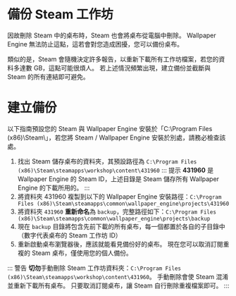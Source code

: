 # 備份 Steam 工作坊

因故刪除 Steam 中的桌布時，Steam 也會將桌布從電腦中刪除。 Wallpaper Engine 無法防止這點，這若會對您造成困擾，您可以備份桌布。

類似的是，Steam 會隨機決定許多報告，以重新下載所有工作坊檔案，若您的資料多達數 GB，這點可能很煩人。 若上述情況頻繁出現，建立備份並截斷與 Steam 的所有連結即可避免。

# 建立備份

以下指南預設您的 Steam 與 Wallpaper Engine 安裝於「C:\Program Files (x86)\Steam\」，若您將 Steam / Wallpaper Engine 安裝於別處，請務必檢查該處。

1. 找出 Steam 儲存桌布的資料夾，其預設路徑為 `C:\Program Files (x86)\Steam\steamapps\workshop\content\431960` ::: 提示 **431960** 是 Wallpaper Engine 的 Steam ID，上述目錄是 Steam 儲存所有 Wallpaper Engine 的下載所用的。 :::
2. 將資料夾 431960 複製到以下的 Wallpaper Engine 安裝路徑：`C:\Program Files (x86)\Steam\steamapps\common\wallpaper_engine\projects\431960`
3. 將資料夾 `431960` **重新命名**為 `backup`，完整路徑如下：`C:\Program Files (x86)\Steam\steamapps\common\wallpaper_engine\projects\backup`
4. 現在 `backup` 目錄將包含先前下載的所有桌布，每一個都置於各自的子目錄中（數字代表桌布的 Steam 工作坊 ID）
5. 重新啟動桌布瀏覽器後，應該就能看見備份好的桌布。 現在您可以取消訂閱重複的 Steam 桌布，僅使用您的個人備份。

::: 警告 **切勿**手動刪除 Steam 工作坊資料夾：`C:\Program Files (x86)\Steam\steamapps\workshop\content\431960`。 手動刪除會使 Steam 混淆並重新下載所有桌布。 只要取消訂閱桌布，讓 Steam 自行刪除重複檔案即可。 :::
